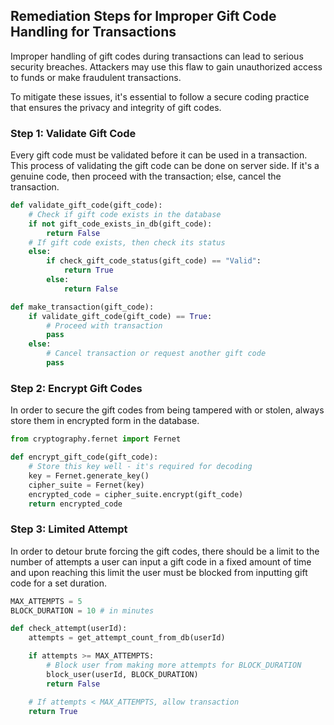 

## Remediation Steps for Improper Gift Code Handling for Transactions

Improper handling of gift codes during transactions can lead to serious security breaches. Attackers may use this flaw to gain unauthorized access to funds or make fraudulent transactions. 

To mitigate these issues, it's essential to follow a secure coding practice that ensures the privacy and integrity of gift codes.

### Step 1: Validate Gift Code 

Every gift code must be validated before it can be used in a transaction. This process of validating the gift code can be done on server side. If it's a genuine code, then proceed with the transaction; else, cancel the transaction. 

```python
def validate_gift_code(gift_code):
    # Check if gift code exists in the database
    if not gift_code_exists_in_db(gift_code):
        return False
    # If gift code exists, then check its status
    else:
        if check_gift_code_status(gift_code) == "Valid":
            return True
        else:
            return False

def make_transaction(gift_code):
    if validate_gift_code(gift_code) == True:
        # Proceed with transaction
        pass
    else:
        # Cancel transaction or request another gift code
        pass
```

### Step 2: Encrypt Gift Codes 

In order to secure the gift codes from being tampered with or stolen, always store them in encrypted form in the database. 

```python
from cryptography.fernet import Fernet

def encrypt_gift_code(gift_code):
    # Store this key well - it's required for decoding
    key = Fernet.generate_key()
    cipher_suite = Fernet(key)
    encrypted_code = cipher_suite.encrypt(gift_code)
    return encrypted_code
```

### Step 3: Limited Attempt 

In order to detour brute forcing the gift codes, there should be a limit to the number of attempts a user can input a gift code in a fixed amount of time and upon reaching this limit the user must be blocked from inputting gift code for a set duration.

```python
MAX_ATTEMPTS = 5
BLOCK_DURATION = 10 # in minutes

def check_attempt(userId):
    attempts = get_attempt_count_from_db(userId)

    if attempts >= MAX_ATTEMPTS:
        # Block user from making more attempts for BLOCK_DURATION
        block_user(userId, BLOCK_DURATION)
        return False

    # If attempts < MAX_ATTEMPTS, allow transaction
    return True
```